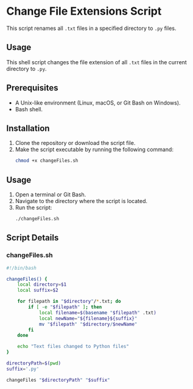 # Change File Extensions Script

This script renames all `.txt` files in a specified directory to `.py` files.

## Usage

This shell script changes the file extension of all `.txt` files in the current directory to `.py`. 

## Prerequisites

- A Unix-like environment (Linux, macOS, or Git Bash on Windows).
- Bash shell.

## Installation

1. Clone the repository or download the script file.
2. Make the script executable by running the following command:
    ```sh
    chmod +x changeFiles.sh
    ```

## Usage

1. Open a terminal or Git Bash.
2. Navigate to the directory where the script is located.
3. Run the script:
    ```sh
    ./changeFiles.sh
    ```

## Script Details

### changeFiles.sh

```sh
#!/bin/bash

changeFiles() {
    local directory=$1
    local suffix=$2

    for filepath in "$directory"/*.txt; do
        if [ -e "$filepath" ]; then
            local filename=$(basename "$filepath" .txt)
            local newName="${filename}${suffix}"
            mv "$filepath" "$directory/$newName"
        fi
    done

    echo "Text files changed to Python files"
}

directoryPath=$(pwd)
suffix='.py'

changeFiles "$directoryPath" "$suffix"
